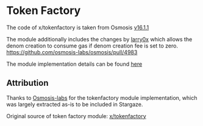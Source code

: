 # Token Factory

The code of x/tokenfactory is taken from Osmosis [v16.1.1](https://github.com/osmosis-labs/osmosis/releases/tag/v16.1.1)

The module additionally includes the changes by [larry0x](https://github.com/larry0x) which allows the denom creation to consume gas if denom creation fee is set to zero. https://github.com/osmosis-labs/osmosis/pull/4983

The module implementation details can be found [here](https://github.com/osmosis-labs/osmosis/blob/v15.1.0/x/tokenfactory/README.md)


## Attribution
Thanks to [Osmosis-labs](https://github.com/osmosis-labs) for the tokenfactory module implementation, which was largely extracted as-is to be included in Stargaze.


Original source of token factory module: [x/tokenfactory](https://github.com/osmosis-labs/osmosis/blob/v15.1.0/x/tokenfactory/README.md)